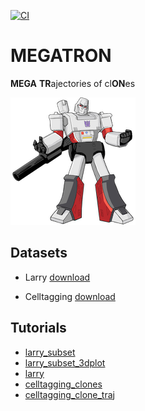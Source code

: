[![CI](https://github.com/pinellolab/megatron/actions/workflows/CI.yml/badge.svg)](https://github.com/pinellolab/MEGATRON/actions/workflows/CI.yml)

# MEGATRON

**MEGA** **TR**ajectories of cl**ON**es

![megatron](./docs/source/_static/img/logo_200x204.png?raw=true)

## Datasets

* Larry [download](https://mega.nz/folder/gVhFkYaA#FH3S3VoxxeIoTW6aR-sWcA)

* Celltagging [download](https://mega.nz/folder/EJ4FXIYC#8Kx_qiPl4DTBko3AJBjufQ)

## Tutorials

* [larry_subset](https://github.com/pinellolab/MEGATRON/tree/master/docs/source/_static/notebooks/larry_subset.ipynb)
* [larry_subset_3dplot](https://github.com/pinellolab/MEGATRON/tree/master/docs/source/_static/notebooks/larry_subset_3dplot.ipynb)
* [larry](https://github.com/pinellolab/MEGATRON/tree/master/docs/source/_static/notebooks/larry.ipynb)
* [celltagging_clones](https://github.com/pinellolab/MEGATRON/tree/master/docs/source/_static/notebooks/celltagging_clones.ipynb)
* [celltagging_clone_traj](https://github.com/pinellolab/MEGATRON/tree/master/docs/source/_static/notebooks/celltagging_clone_traj.ipynb)
